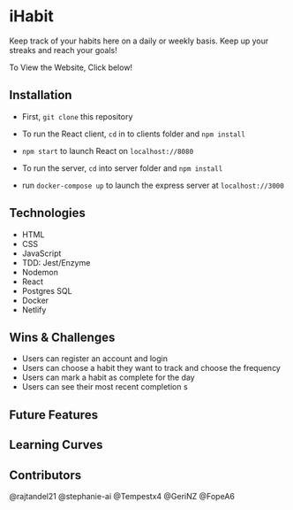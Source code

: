 # iHabit

Keep track of your habits here on a daily or weekly basis. Keep up your streaks and reach your goals!

To View the Website, Click below!

## Installation

- First, `git clone` this repository
- To run the React client, `cd` in to clients folder and `npm install`
- `npm start` to launch React on `localhost://8080`

- To run the server, `cd` into server folder and `npm install`
- run `docker-compose up` to launch the express server at `localhost://3000`

## Technologies

- HTML
- CSS
- JavaScript
- TDD: Jest/Enzyme
- Nodemon
- React
- Postgres SQL
- Docker
- Netlify

## Wins & Challenges

- Users can register an account and login
- Users can choose a habit they want to track and choose the frequency
- Users can mark a habit as complete for the day
- Users can see their most recent completion s

## Future Features

## Learning Curves

## Contributors

@rajtandel21 @stephanie-ai @Tempestx4 @GeriNZ @FopeA6
